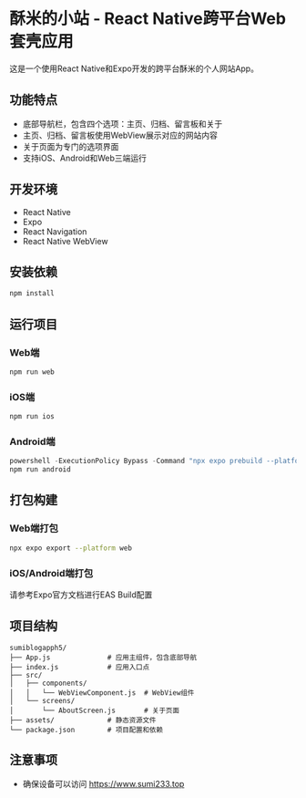 # 酥米的小站 - React Native跨平台Web套壳应用

这是一个使用React Native和Expo开发的跨平台酥米的个人网站App。

## 功能特点

- 底部导航栏，包含四个选项：主页、归档、留言板和关于
- 主页、归档、留言板使用WebView展示对应的网站内容
- 关于页面为专门的选项界面
- 支持iOS、Android和Web三端运行

## 开发环境

- React Native
- Expo
- React Navigation
- React Native WebView

## 安装依赖

```bash
npm install
```

## 运行项目

### Web端
```bash
npm run web
```

### iOS端
```bash
npm run ios
```

### Android端
```powershell
powershell -ExecutionPolicy Bypass -Command "npx expo prebuild --platform android"
npm run android
```

## 打包构建

### Web端打包
```bash
npx expo export --platform web
```

### iOS/Android端打包
请参考Expo官方文档进行EAS Build配置

## 项目结构

```
sumiblogapph5/
├── App.js              # 应用主组件，包含底部导航
├── index.js            # 应用入口点
├── src/
│   ├── components/
│   │   └── WebViewComponent.js  # WebView组件
│   └── screens/
│       └── AboutScreen.js       # 关于页面
├── assets/             # 静态资源文件
└── package.json        # 项目配置和依赖
```

## 注意事项

- 确保设备可以访问 https://www.sumi233.top